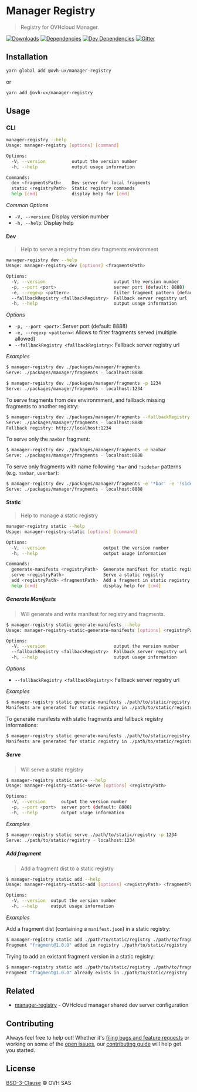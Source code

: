 # Manager Registry

> Registry for OVHcloud Manager.

[![Downloads](https://badgen.net/npm/dt/@ovh-ux/manager-registry)](https://npmjs.com/package/@ovh-ux/manager-registry) [![Dependencies](https://badgen.net/david/dep/ovh-ux/manager/packages/manager/tools/registry)](https://npmjs.com/package/@ovh-ux/manager-registry?activeTab=dependencies) [![Dev Dependencies](https://badgen.net/david/dev/ovh-ux/manager/packages/manager/tools/registry)](https://npmjs.com/package/@ovh-ux/manager-registry?activeTab=dependencies) [![Gitter](https://badgen.net/badge/gitter/ovh-ux/blue?icon=gitter)](https://gitter.im/ovh/ux)

## Installation

```sh
yarn global add @ovh-ux/manager-registry
```

or

```sh
yarn add @ovh-ux/manager-registry
```

## Usage

### CLI

```sh
manager-registry --help
Usage: manager-registry [options] [command]

Options:
  -V, --version          output the version number
  -h, --help             output usage information

Commands:
  dev <fragmentsPath>    Dev server for local fragments
  static <registryPath>  Static registry commands
  help [cmd]             display help for [cmd]

```

*Common Options*

* `-V, --version`: Display version number
* `-h, --help`: Display help

#### Dev

> Help to serve a registry from dev fragments environment

```sh
manager-registry dev --help
Usage: manager-registry-dev [options] <fragmentsPath>

Options:
  -V, --version                          output the version number
  -p, --port <port>                      server port (default: 8888)
  -e, --regexp <pattern>                 filter fragment pattern (default: [])
  --fallbackRegistry <fallbackRegistry>  Fallback server registry url
  -h, --help                             output usage information

```

*Options*

* `-p, --port <port>`: Server port (default: 8888)
* `-e, --regexp <pattern>`: Allows to filter fragments served (multiple allowed)
* `--fallbackRegistry <fallbackRegistry>`: Fallback server registry url

*Examples*

```sh
$ manager-registry dev ./packages/manager/fragments
Serve: ./packages/manager/fragments - localhost:8888

$ manager-registry dev ./packages/manager/fragments -p 1234
Serve: ./packages/manager/fragments - localhost:1234
```

To serve fragments from dev environmment, and fallback missing fragments to another registry:
```sh
$ manager-registry dev ./packages/manager/fragments --fallbackRegistry http://localhost:1234
Serve: ./packages/manager/fragments - localhost:8888
Fallback registry: http://localhost:1234
```


To serve only the `navbar` fragment:
```sh
$ manager-registry dev ./packages/manager/fragments -e navbar
Serve: ./packages/manager/fragments - localhost:8888
```

To serve only fragments with name following `*bar` and `!sidebar` patterns (e.g. `navbar`, `userbar`):
```sh
$ manager-registry dev ./packages/manager/fragments -e '*bar' -e '!sidebar'
Serve: ./packages/manager/fragments - localhost:8888
```

#### Static

> Help to manage a static registry

```sh
manager-registry static --help
Usage: manager-registry-static [options] [command]

Options:
  -V, --version                      output the version number
  -h, --help                         output usage information

Commands:
  generate-manifests <registryPath>  Generate manifest for static registry
  serve <registryPath>               Serve a static registry
  add <registryPath> <fragmentPath>  Add a fragment in static registry
  help [cmd]                         display help for [cmd]

```

##### Generate Manifests

> Will generate and write manifest for registry and fragments.

```sh
$ manager-registry static generate-manifests --help
Usage: manager-registry-static-generate-manifests [options] <registryPath>

Options:
  -V, --version                          output the version number
  --fallbackRegistry <fallbackRegistry>  Fallback server registry url
  -h, --help                             output usage information
```

*Options*

* `--fallbackRegistry <fallbackRegistry>`: Fallback server registry url

*Examples*

```sh
$ manager-registry static generate-manifests ./path/to/static/registry
Manifests are generated for static registry in ./path/to/static/registry
```

To generate manifests with static fragments and fallback registry informations:

```sh
$ manager-registry static generate-manifests ./path/to/static/registry --fallbackRegistry http://localhost:1234
Manifests are generated for static registry in ./path/to/static/registry with fallback informations from http://localhost:1234
```


##### Serve

> Will serve a static registry

```sh
$ manager-registry static serve --help
Usage: manager-registry-static-serve [options] <registryPath>

Options:
  -V, --version      output the version number
  -p, --port <port>  server port (default: 8888)
  -h, --help         output usage information
```

*Examples*

```sh
$ manager-registry static serve ./path/to/static/registry -p 1234
Serve: ./path/to/static/registry - localhost:1234
```

##### Add fragment

> Add a fragment dist to a static registry

```sh
$ manager-registry static add --help
Usage: manager-registry-static-add [options] <registryPath> <fragmentPath>

Options:
  -V, --version  output the version number
  -h, --help     output usage information
```

*Examples*

Add a fragment dist (containing a `manifest.json`) in a static registry:

```sh
$ manager-registry static add ./path/to/static/registry ./path/to/fragment/dist
Fragment "fragment@1.0.O" added in registry ./path/to/static/registry
```

Trying to add an existant fragment version in a static registry:

```sh
$ manager-registry static add ./path/to/static/registry ./path/to/fragment/dist
Fragment "fragment@1.0.O" already exists in ./path/to/static/registry
```


## Related

* [manager-registry](https://github.com/ovh-ux/manager/tree/master/packages/manager/tools/registry) - OVHcloud manager shared dev server configuration

## Contributing

Always feel free to help out! Whether it's [filing bugs and feature requests](https://github.com/ovh/manager/issues/new) or working on some of the [open issues](https://github.com/ovh/manager/issues), our [contributing guide](https://github.com/ovh/manager/blob/master/CONTRIBUTING.md) will help get you started.

## License

[BSD-3-Clause](LICENSE) © OVH SAS
